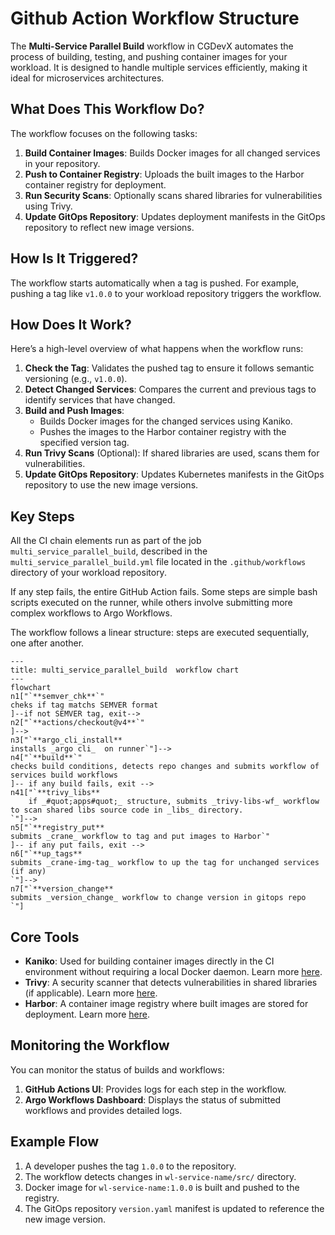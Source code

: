 # Github Action Workflow Structure

The **Multi-Service Parallel Build** workflow in CGDevX automates the process of building, testing, and pushing container images for your workload. It is designed to handle multiple services efficiently, making it ideal for microservices architectures.

## What Does This Workflow Do?

The workflow focuses on the following tasks:

1. **Build Container Images**: Builds Docker images for all changed services in your repository.
2. **Push to Container Registry**: Uploads the built images to the Harbor container registry for deployment.
3. **Run Security Scans**: Optionally scans shared libraries for vulnerabilities using Trivy.
4. **Update GitOps Repository**: Updates deployment manifests in the GitOps repository to reflect new image versions.

## How Is It Triggered?

The workflow starts automatically when a tag is pushed. For example, pushing a tag like `v1.0.0` to your workload repository triggers the workflow.

## How Does It Work?

Here’s a high-level overview of what happens when the workflow runs:

1. **Check the Tag**: Validates the pushed tag to ensure it follows semantic versioning (e.g., `v1.0.0`).
2. **Detect Changed Services**: Compares the current and previous tags to identify services that have changed.
3. **Build and Push Images**:
   - Builds Docker images for the changed services using Kaniko.
   - Pushes the images to the Harbor container registry with the specified version tag.
4. **Run Trivy Scans** (Optional): If shared libraries are used, scans them for vulnerabilities.
5. **Update GitOps Repository**: Updates Kubernetes manifests in the GitOps repository to use the new image versions.

## Key Steps

All the CI chain elements run as part of the job `multi_service_parallel_build`, described in the `multi_service_parallel_build.yml` file located in the `.github/workflows` directory of your workload repository.

If any step fails, the entire GitHub Action fails. Some steps are simple bash scripts executed on the runner, while others involve submitting more complex workflows to Argo Workflows.

The workflow follows a linear structure: steps are executed sequentially, one after another.

```mermaid
---
title: multi_service_parallel_build  workflow chart
---
flowchart 
n1["`**semver_chk**`"
cheks if tag matchs SEMVER format
]--if not SEMVER tag, exit-->
n2["`**actions/checkout@v4**`"
]-->
n3["`**argo_cli_install**
installs _argo cli_  on runner`"]-->
n4["`**build**`"
checks build conditions, detects repo changes and submits workflow of services build workflows 
]-- if any build fails, exit -->
n41["`**trivy_libs**
    if _#quot;apps#quot;_ structure, submits _trivy-libs-wf_ workflow to scan shared libs source code in _libs_ directory. 
`"]-->
n5["`**registry_put**
submits _crane_ workflow to tag and put images to Harbor`"
]-- if any put fails, exit -->
n6["`**up_tags**
submits _crane-img-tag_ workflow to up the tag for unchanged services (if any)
`"]-->
n7["`**version_change**
submits _version_change_ workflow to change version in gitops repo
`"]
```

## Core Tools

- **Kaniko**: Used for building container images directly in the CI environment without requiring a local Docker daemon. Learn more [here](https://cloudgeometry.github.io/cg-devx-docs/developers_guide/ci/kaniko_build/).
- **Trivy**: A security scanner that detects vulnerabilities in shared libraries (if applicable). Learn more [here](https://cloudgeometry.github.io/cg-devx-docs/developers_guide/ci/trivy/).
- **Harbor**: A container image registry where built images are stored for deployment. Learn more [here](https://cloudgeometry.github.io/cg-devx-docs/developers_guide/artifacts/registry/).

## Monitoring the Workflow

You can monitor the status of builds and workflows:

1. **GitHub Actions UI**: Provides logs for each step in the workflow.
2. **Argo Workflows Dashboard**: Displays the status of submitted workflows and provides detailed logs.

## Example Flow

1. A developer pushes the tag `1.0.0` to the repository.
2. The workflow detects changes in `wl-service-name/src/` directory.
3. Docker image for `wl-service-name:1.0.0` is built and pushed to the registry.
4. The GitOps repository `version.yaml` manifest is updated to reference the new image version.
